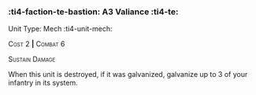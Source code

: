 ### :ti4-faction-te-bastion: **A3 Valiance** :ti4-te:

Unit Type: Mech :ti4-unit-mech:

<span style="font-variant:small-caps;">Cost</span> 2 __|__ <span style="font-variant:small-caps;">Combat</span> 6

<span style="font-variant:small-caps;">Sustain Damage</span>

When this unit is destroyed, if it was galvanized, galvanize up to 3 of your infantry in its system.
